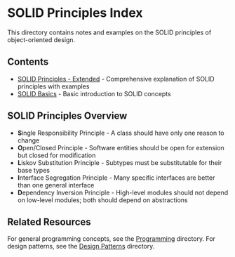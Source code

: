 # SOLID Principles Index

This directory contains notes and examples on the SOLID principles of object-oriented design.

## Contents

- [SOLID Principles - Extended](SOLID_Principles_Extended.md) - Comprehensive explanation of SOLID principles with examples
- [SOLID Basics](solid.md) - Basic introduction to SOLID concepts

## SOLID Principles Overview

- **S**ingle Responsibility Principle - A class should have only one reason to change
- **O**pen/Closed Principle - Software entities should be open for extension but closed for modification
- **L**iskov Substitution Principle - Subtypes must be substitutable for their base types
- **I**nterface Segregation Principle - Many specific interfaces are better than one general interface
- **D**ependency Inversion Principle - High-level modules should not depend on low-level modules; both should depend on abstractions

## Related Resources

For general programming concepts, see the [Programming](../Programming/INDEX.md) directory.
For design patterns, see the [Design Patterns](../Design%20Patterns/INDEX.md) directory. 